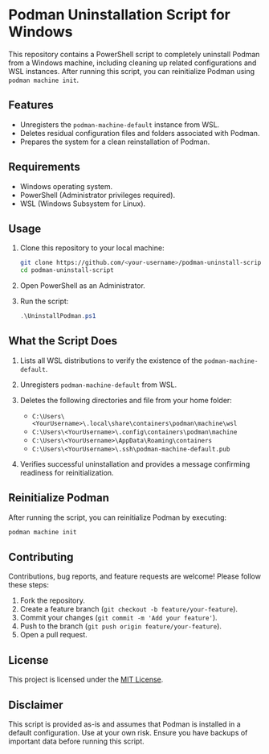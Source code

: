 # Podman Uninstallation Script for Windows

This repository contains a PowerShell script to completely uninstall Podman from a Windows machine, including cleaning up related configurations and WSL instances. After running this script, you can reinitialize Podman using `podman machine init`.

## Features

- Unregisters the `podman-machine-default` instance from WSL.
- Deletes residual configuration files and folders associated with Podman.
- Prepares the system for a clean reinstallation of Podman.

## Requirements

- Windows operating system.
- PowerShell (Administrator privileges required).
- WSL (Windows Subsystem for Linux).

## Usage

1. Clone this repository to your local machine:

   ```bash
   git clone https://github.com/<your-username>/podman-uninstall-script.git
   cd podman-uninstall-script
   ```

2. Open PowerShell as an Administrator.

3. Run the script:
   ```powershell
   .\UninstallPodman.ps1
   ```

## What the Script Does

1. Lists all WSL distributions to verify the existence of the `podman-machine-default`.
2. Unregisters `podman-machine-default` from WSL.
3. Deletes the following directories and file from your home folder:

   - `C:\Users\<YourUsername>\.local\share\containers\podman\machine\wsl`
   - `C:\Users\<YourUsername>\.config\containers\podman\machine`
   - `C:\Users\<YourUsername>\AppData\Roaming\containers`
   - `C:\Users\<YourUsername>\.ssh\podman-machine-default.pub`

4. Verifies successful uninstallation and provides a message confirming readiness for reinitialization.

## Reinitialize Podman

After running the script, you can reinitialize Podman by executing:

```bash
podman machine init
```

## Contributing

Contributions, bug reports, and feature requests are welcome! Please follow these steps:

1. Fork the repository.
2. Create a feature branch (`git checkout -b feature/your-feature`).
3. Commit your changes (`git commit -m 'Add your feature'`).
4. Push to the branch (`git push origin feature/your-feature`).
5. Open a pull request.

## License

This project is licensed under the [MIT License](LICENSE).

## Disclaimer

This script is provided as-is and assumes that Podman is installed in a default configuration. Use at your own risk. Ensure you have backups of important data before running this script.
